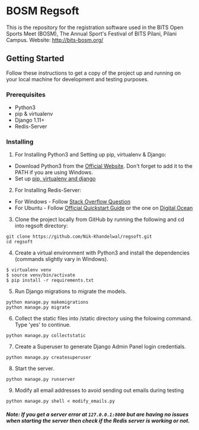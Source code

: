 # BOSM Regsoft

This is the repository for the registration software used in the BITS Open Sports Meet (BOSM), The Annual Sport's Festival of BITS Pilani, Pilani Campus.
Website: http://bits-bosm.org/

## Getting Started

Follow these instructions to get a copy of the project up and running on your local machine for development and testing purposes.

### Prerequisites

- Python3
- pip & virtualenv
- Django 1.11+
- Redis-Server

### Installing

1. For Installing Python3 and Setting up pip, virtualenv & Django:

  - Download Python3 from the [Official Website](https://www.python.org/downloads/). Don't forget to add it to the PATH if you are using Windows.
  - Set up [pip, virtualenv and django](https://www.codingforentrepreneurs.com/blog/install-python-django-on-windows/)

2. For Installing Redis-Server:

  - For Windows - Follow [Stack Overflow Question](https://stackoverflow.com/questions/6476945/how-do-i-run-redis-on-windows)
  - For Ubuntu - Follow [Official Quickstart Guide](https://redis.io/topics/quickstart) or the one on [Digital Ocean](https://www.digitalocean.com/community/tutorials/how-to-install-and-configure-redis-on-ubuntu-16-04)

3. Clone the project locally from GitHub by running the following and cd into regsoft directory:

  ```
  git clone https://github.com/Nik-Khandelwal/regsoft.git
  cd regsoft
  ```

4. Create a virtual environment with Python3 and install the dependencies (commands slightly vary in Windows).

  ```
  $ virtualenv venv
  $ source venv/bin/activate
  $ pip install -r requirements.txt
  ```

5. Run Django migrations to migrate the models.

  ```
  python manage.py makemigrations
  python manage.py migrate
  ```

6. Collect the static files into /static directory using the folowing command. Type 'yes' to continue.  

  ```
  python manage.py collectstatic
  ```

7. Create a Superuser to generate Django Admin Panel login credentials.

  ```
  python manage.py createsuperuser
  ```

8. Start the server.

  ```
  python manage.py runserver
  ```

9. Modify all email addresses to avoid sending out emails during testing

  ```
  python manage.py shell < modify_emails.py
  ```
  
##### Note: If you get a server error at ```127.0.0.1:8000``` but are having no issues when starting the server then check if the Redis server is working or not.

